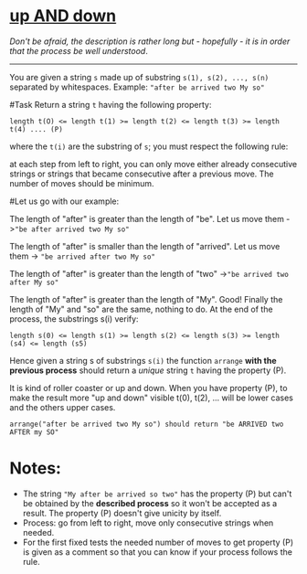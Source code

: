 # [up AND down](https://www.codewars.com/kata/up-and-down "https://www.codewars.com/kata/56cac350145912e68b0006f0")

*Don't be afraid, the description is rather long but - hopefully - it is in order that the process be well understood*.

---

You are given a string `s` made up of substring `s(1), s(2), ..., s(n)` separated by whitespaces.
Example:
`"after be arrived two My so"`

#Task
Return a string `t` having the following property:

`length t(O) <= length t(1) >= length t(2) <= length t(3) >= length t(4) .... (P)`

where the `t(i)` are the substring of `s`;
you must respect the following rule:

at each step from left to right, you can only move either already consecutive strings 
or strings that became consecutive after a previous move. The number of moves should be minimum.

#Let us go with our example:

The length of "after" is greater than the length of "be". Let us move them ->`"be after arrived two My so"` 

The length of "after" is smaller than the length of "arrived". Let us move them -> `"be arrived after two My so"`

The length of "after" is greater than the length of "two" ->`"be arrived two after My so"`

The length of "after" is greater than the length of "My". Good!
Finally the length of "My" and "so" are the same, nothing to do.
At the end of the process, the substrings s(i) verify:

`length s(0) <= length s(1) >= length s(2) <= length s(3) >= length (s4) <= length (s5)`

Hence given a string s of substrings `s(i)` the function `arrange` **with the previous process**
should return a *unique* string `t` having the property (P).

It is kind of roller coaster or up and down.
When you have property (P), to make the result more "up and down" visible t(0), t(2), ... 
will be lower cases and the others upper cases.

```
arrange("after be arrived two My so") should return "be ARRIVED two AFTER my SO"
```

# Notes:
- The string `"My after be arrived so two"` has the property (P) but can't be obtained by
the **described process** so it won't be accepted as a result. The property (P) 
doesn't give unicity by itself.
- Process: go from left to right, move only consecutive strings when needed.
- For the first fixed tests the needed number of moves to get property (P) 
is given as a comment so that you can know if your process follows the rule.
